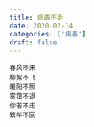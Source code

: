 ```yaml
---
title: 病毒不走
date: 2020-02-14
categories: ['病毒']
draft: false
---
```


```
春风不来
柳絮不飞
暖阳不照
雾霭不退
你若不走
繁华不回
```

